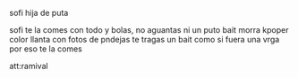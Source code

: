 sofi hija de puta

sofi te la comes con todo y bolas, no aguantas ni un puto bait morra kpoper color llanta con fotos 
de pndejas te tragas un bait como si fuera una vrga por eso te la comes

att:ramival
<!---
RAMIVAL/RAMIVAL is a ✨ special ✨ repository because its `README.md` (this file) appears on your GitHub profile.
You can click the Preview link to take a look at your changes.
--->
